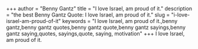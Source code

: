 +++
author = "Benny Gantz"
title = "I love Israel, am proud of it."
description = "the best Benny Gantz Quote: I love Israel, am proud of it."
slug = "i-love-israel-am-proud-of-it"
keywords = "I love Israel, am proud of it.,benny gantz,benny gantz quotes,benny gantz quote,benny gantz sayings,benny gantz saying,quotes, sayings,quote, saying, motivation"
+++
I love Israel, am proud of it.
